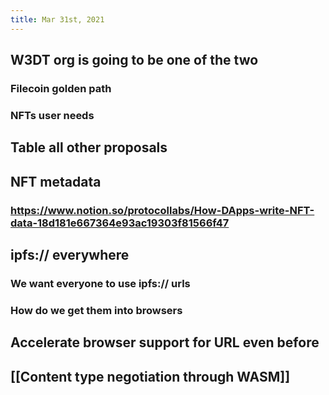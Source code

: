 ```yaml
---
title: Mar 31st, 2021
---
```


## W3DT org is going to be one of the two
### Filecoin golden path
### NFTs user needs
## Table all other proposals
## NFT metadata
### https://www.notion.so/protocollabs/How-DApps-write-NFT-data-18d181e667364e93ac19303f81566f47
## ipfs:// everywhere
### We want everyone to use ipfs:// urls
### How do we get them into browsers
## Accelerate browser support for URL even before
## [[Content type negotiation through WASM]]
###
